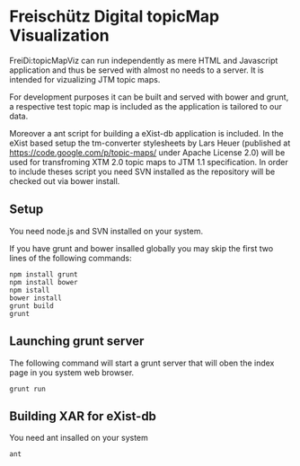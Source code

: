 Freischütz Digital topicMap Visualization
=========================================

FreiDi:topicMapViz can run independently as mere HTML and Javascript application and thus be served with almost no needs to a server.
It is intended for vizualizing JTM topic maps.

For development purposes it can be built and served with bower and grunt, a respective test topic map is included as the application is tailored to our data.

Moreover a ant script for building a eXist-db application is included. In the eXist based setup the tm-converter stylesheets by Lars Heuer (published at https://code.google.com/p/topic-maps/ under Apache License 2.0) will be used for transfroming XTM 2.0 topic maps to JTM 1.1 specification. In order to include theses script you need SVN installed as the repository will be checked out via bower install.

Setup
-----
You need node.js and SVN installed on your system.

If you have grunt and bower insalled globally you may skip the first two lines of the following commands:

```shell
npm install grunt
npm install bower
npm istall
bower install
grunt build
grunt
```

Launching grunt server
----------------------

The following command will start a grunt server that will oben the index page in you system web browser.

```shell
grunt run
```

Building XAR for eXist-db
-------------------------

You need ant insalled on your system

```shell
ant
```